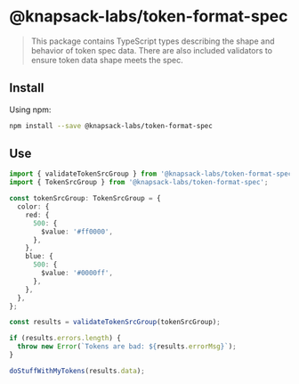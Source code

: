 # @knapsack-labs/token-format-spec

> This package contains TypeScript types describing the shape and behavior of token spec data. There are also included validators to ensure token data shape meets the spec.

## Install

Using npm:

```bash
npm install --save @knapsack-labs/token-format-spec
```

## Use

```ts
import { validateTokenSrcGroup } from '@knapsack-labs/token-format-spec';
import { TokenSrcGroup } from '@knapsack-labs/token-format-spec';

const tokenSrcGroup: TokenSrcGroup = {
  color: {
    red: {
      500: {
        $value: '#ff0000',
      },
    },
    blue: {
      500: {
        $value: '#0000ff',
      },
    },
  },
};

const results = validateTokenSrcGroup(tokenSrcGroup);

if (results.errors.length) {
  throw new Error(`Tokens are bad: ${results.errorMsg}`);
}

doStuffWithMyTokens(results.data);
```
